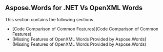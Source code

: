 ## Aspose.Words for .NET Vs OpenXML Words

This section contains the following sections
* [Code Comparison of Common Features](Code Comparison of Common Features)
* [Missing Features of OpenXML Words Provided by Aspose.Words](Missing Features of OpenXML Words Provided by Aspose.Words)
